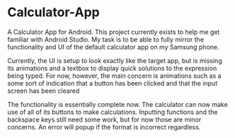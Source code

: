 # Calculator-App

A Calculator App for Android. This project currently exists to help me get familiar with Android Studio. 
My task is to be able to fully mirror the functionality and UI of the default calculator app on my Samsung phone.


Currently, the UI is setup to look exactly like the target app, but is missing its animations and a textbox to display
quick solutions to the expression being typed. For now, however, the main concern is animations such as a some sort of indication that a 
button has been clicked and that the input screen has been cleared


The functionality is essentially complete now. The calculator can now make use of all of its buttons to make calculations. Inputting 
functions and the backspace keys still need some work, but for now those are minor concerns. An error will popup if the format is 
incorrect regardless.
